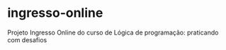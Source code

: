 # ingresso-online
 Projeto Ingresso Online do curso de Lógica de programação: praticando com desafios
